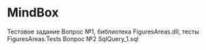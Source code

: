 # MindBox
Тестовое задание 
Вопрос №1, библиотека FiguresAreas.dll, тесты FiguresAreas.Tests
Вопрос №2 SqlQuery_1.sql
